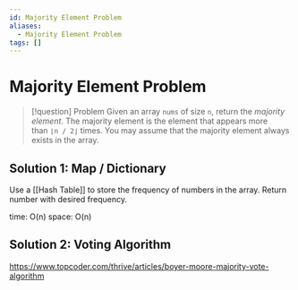 ```yaml
---
id: Majority Element Problem
aliases:
  - Majority Element Problem
tags: []
---
```


# Majority Element Problem

> [!question] Problem
> Given an array `nums` of size `n`, return the *majority element*.
> The majority element is the element that appears more than `⌊n / 2⌋` times.
> You may assume that the majority element always exists in the array.

## Solution 1: Map / Dictionary
Use a [[Hash Table]] to store the frequency of numbers in the array. Return
number with desired frequency.

time: O(n)
space: O(n)

## Solution 2: Voting Algorithm
https://www.topcoder.com/thrive/articles/boyer-moore-majority-vote-algorithm

